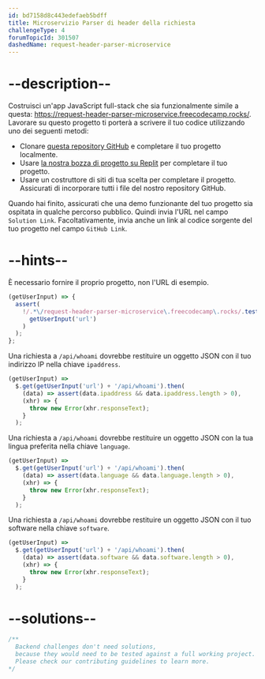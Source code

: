 ```yaml
---
id: bd7158d8c443edefaeb5bdff
title: Microservizio Parser di header della richiesta
challengeType: 4
forumTopicId: 301507
dashedName: request-header-parser-microservice
---
```


# --description--

Costruisci un'app JavaScript full-stack che sia funzionalmente simile a questa: <https://request-header-parser-microservice.freecodecamp.rocks/>. Lavorare su questo progetto ti porterà a scrivere il tuo codice utilizzando uno dei seguenti metodi:

-   Clonare [questa repository GitHub](https://github.com/freeCodeCamp/boilerplate-project-headerparser/) e completare il tuo progetto localmente.
-   Usare [la nostra bozza di progetto su Replit](https://replit.com/github/freeCodeCamp/boilerplate-project-headerparser) per completare il tuo progetto.
-   Usare un costruttore di siti di tua scelta per completare il progetto. Assicurati di incorporare tutti i file del nostro repository GitHub.

Quando hai finito, assicurati che una demo funzionante del tuo progetto sia ospitata in qualche percorso pubblico. Quindi invia l'URL nel campo `Solution Link`. Facoltativamente, invia anche un link al codice sorgente del tuo progetto nel campo `GitHub Link`.

# --hints--

È necessario fornire il proprio progetto, non l'URL di esempio.

```js
(getUserInput) => {
  assert(
    !/.*\/request-header-parser-microservice\.freecodecamp\.rocks/.test(
      getUserInput('url')
    )
  );
};
```

Una richiesta a `/api/whoami` dovrebbe restituire un oggetto JSON con il tuo indirizzo IP nella chiave `ipaddress`.

```js
(getUserInput) =>
  $.get(getUserInput('url') + '/api/whoami').then(
    (data) => assert(data.ipaddress && data.ipaddress.length > 0),
    (xhr) => {
      throw new Error(xhr.responseText);
    }
  );
```

Una richiesta a `/api/whoami` dovrebbe restituire un oggetto JSON con la tua lingua preferita nella chiave `language`.

```js
(getUserInput) =>
  $.get(getUserInput('url') + '/api/whoami').then(
    (data) => assert(data.language && data.language.length > 0),
    (xhr) => {
      throw new Error(xhr.responseText);
    }
  );
```

Una richiesta a `/api/whoami` dovrebbe restituire un oggetto JSON con il tuo software nella chiave `software`.

```js
(getUserInput) =>
  $.get(getUserInput('url') + '/api/whoami').then(
    (data) => assert(data.software && data.software.length > 0),
    (xhr) => {
      throw new Error(xhr.responseText);
    }
  );
```

# --solutions--

```js
/**
  Backend challenges don't need solutions, 
  because they would need to be tested against a full working project. 
  Please check our contributing guidelines to learn more.
*/
```
